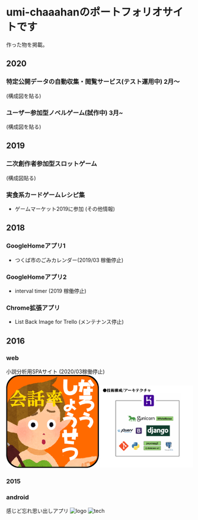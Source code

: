# umi-chaaahanのポートフォリオサイトです
作った物を掲載。

## 2020
### 特定公開データの自動収集・閲覧サービス(テスト運用中) 2月～
(構成図を貼る)

### ユーザー参加型ノベルゲーム(試作中) 3月~
(構成図を貼る)

## 2019
### 二次創作者参加型スロットゲーム
(構成図貼る)

### 実食系カードゲームレシピ集
- ゲームマーケット2019に参加
(その他情報)

## 2018
### GoogleHomeアプリ1
- つくば市のごみカレンダー(2019/03 稼働停止)

### GoogleHomeアプリ2
- interval timer (2019 稼働停止)

### Chrome拡張アプリ
- List Back Image for Trello (メンテナンス停止)

## 2016
### web
小説分析用SPAサイト (2020/03稼働停止)
<img src="images/nkaiwa_logo.png" width="250" alt="logo">
<img src="images/nkaiwa_tech.png" width="250" alt="tech">

### 2015
### android
感じど忘れ思い出しアプリ
<img src="images/anokanli_logo.png" width="250" alt="logo">
<img src="images/anokanli_tech.png" width="250" alt="tech">
